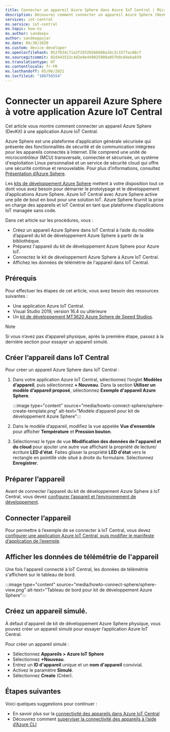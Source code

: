 ```yaml
---
title: Connecter un appareil Azure Sphere dans Azure IoT Central | Microsoft Docs
description: Découvrez comment connecter un appareil Azure Sphere (DevKit) à une application Azure IoT Central.
services: iot-central
ms.service: iot-central
ms.topic: how-to
ms.author: sandeepu
author: sandeeppujar
ms.date: 04/30/2020
ms.custom: device-developer
ms.openlocfilehash: 0527834c71a2f2932b566608a16c2c1577ac68cf
ms.sourcegitcommit: 02d443532c4d2e9e449025908a05fb9c84eba039
ms.translationtype: HT
ms.contentlocale: fr-FR
ms.lasthandoff: 05/06/2021
ms.locfileid: "108756554"
---
```

# <a name="connect-an-azure-sphere-device-to-your-azure-iot-central-application"></a>Connecter un appareil Azure Sphere à votre application Azure IoT Central

Cet article vous montre comment connecter un appareil Azure Sphere (DevKit) à une application Azure IoT Central.

Azure Sphere est une plateforme d’application générale sécurisée qui présente des fonctionnalités de sécurité et de communication intégrées pour les appareils connectés à Internet. Elle comprend une unité de microcontrôleur (MCU) transversale, connectée et sécurisée, un système d'exploitation Linux personnalisé et un service de sécurité cloud qui offre une sécurité continue et renouvelable. Pour plus d’informations, consultez [Présentation d’Azure Sphere](/azure-sphere/product-overview/what-is-azure-sphere).

Les [kits de développement Azure Sphere](https://azure.microsoft.com/services/azure-sphere/get-started/) mettent à votre disposition tout ce dont vous avez besoin pour démarrer le prototypage et le développement d’applications Azure Sphere. Azure IoT Central avec Azure Sphere active une pile de bout en bout pour une solution IoT. Azure Sphere fournit la prise en charge des appareils et IoT Central en tant que plateforme d’applications IoT managée sans code.

Dans cet article sur les procédures, vous :

- Créez un appareil Azure Sphere dans IoT Central à l’aide du modèle d’appareil du kit de développement Azure Sphere à partir de la bibliothèque.
- Préparez l'appareil du kit de développement Azure Sphere pour Azure IoT.
- Connectez le kit de développement Azure Sphere à Azure IoT Central.
- Affichez les données de télémétrie de l'appareil dans IoT Central.

## <a name="prerequisites"></a>Prérequis

Pour effectuer les étapes de cet article, vous avez besoin des ressources suivantes :

- Une application Azure IoT Central.
- Visual Studio 2019, version 16.4 ou ultérieure
- Un [kit de développement MT3620 Azure Sphere de Seeed Studios](/azure-sphere/hardware/mt3620-reference-board-design).

> [!NOTE]
> Si vous n’avez pas d’appareil physique, après la première étape, passez à la dernière section pour essayer un appareil simulé.

## <a name="create-the-device-in-iot-central"></a>Créer l’appareil dans IoT Central

Pour créer un appareil Azure Sphere dans IoT Central :

1. Dans votre application Azure IoT Central, sélectionnez l’onglet **Modèles d’appareil**, puis sélectionnez **+ Nouveau**. Dans la section **Utiliser un modèle d’appareil proposé**, sélectionnez **Exemple d'appareil Azure Sphere**.

    :::image type="content" source="media/howto-connect-sphere/sphere-create-template.png" alt-text="Modèle d’appareil pour kit de développement Azure Sphere":::

1. Dans le modèle d’appareil, modifiez la vue appelée **Vue d’ensemble** pour afficher **Température** et **Pression bouton**.

1. Sélectionnez le type de vue **Modification des données de l'appareil et du cloud** pour ajouter une autre vue affichant la propriété de lecture/écriture **LED d'état**. Faites glisser la propriété **LED d'état** vers le rectangle en pointillé vide situé à droite du formulaire. Sélectionnez **Enregistrer**.

## <a name="prepare-the-device"></a>Préparer l’appareil

Avant de connecter l’appareil du kit de développement Azure Sphere à IoT Central, vous devez [configurer l’appareil et l’environnement de développement](https://github.com/Azure/azure-sphere-samples/tree/master/Samples/AzureIoT).

## <a name="connect-the-device"></a>Connecter l’appareil

Pour permettre à l’exemple de se connecter à IoT Central, vous devez [configurer une application Azure IoT Central, puis modifier le manifeste d’application de l’exemple](https://github.com/Azure/azure-sphere-samples/blob/master/Samples/AzureIoT/READMEStartWithIoTCentral.md).

## <a name="view-the-telemetry-from-the-device"></a>Afficher les données de télémétrie de l'appareil

Une fois l'appareil connecté à IoT Central, les données de télémétrie s'affichent sur le tableau de bord.

:::image type="content" source="media/howto-connect-sphere/sphere-view.png" alt-text="Tableau de bord pour kit de développement Azure Sphere":::

## <a name="create-a-simulated-device"></a>Créez un appareil simulé.

À défaut d'appareil de kit de développement Azure Sphere physique, vous pouvez créer un appareil simulé pour essayer l’application Azure IoT Central.

Pour créer un appareil simulé :

- Sélectionnez **Appareils > Azure IoT Sphere**
- Sélectionnez **+Nouveau**.
- Entrez un **ID d'appareil** unique et un **nom d'appareil** convivial.
- Activez le paramètre **Simulé**.
- Sélectionnez **Create** (Créer).

## <a name="next-steps"></a>Étapes suivantes

Voici quelques suggestions pour continuer :

- En savoir plus sur la [connectivité des appareils dans Azure IoT Central](./concepts-get-connected.md)
- Découvrez comment [superviser la connectivité des appareils à l’aide d’Azure CLI](./howto-monitor-devices-azure-cli.md)